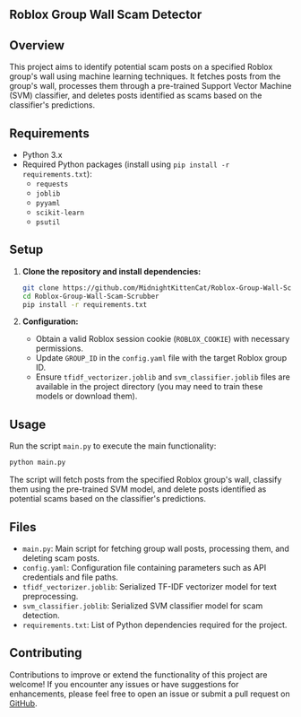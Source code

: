 ## Roblox Group Wall Scam Detector

## Overview

This project aims to identify potential scam posts on a specified Roblox group's wall using machine learning techniques. It fetches posts from the group's wall, processes them through a pre-trained Support Vector Machine (SVM) classifier, and deletes posts identified as scams based on the classifier's predictions.

## Requirements

- Python 3.x
- Required Python packages (install using `pip install -r requirements.txt`):
  - `requests`
  - `joblib`
  - `pyyaml`
  - `scikit-learn`
  - `psutil`

## Setup

1. **Clone the repository and install dependencies:**

   ```bash
   git clone https://github.com/MidnightKittenCat/Roblox-Group-Wall-Scam-Scrubber.git
   cd Roblox-Group-Wall-Scam-Scrubber
   pip install -r requirements.txt
   ```

2. **Configuration:**

   - Obtain a valid Roblox session cookie (`ROBLOX_COOKIE`) with necessary permissions.
   - Update `GROUP_ID` in the `config.yaml` file with the target Roblox group ID.
   - Ensure `tfidf_vectorizer.joblib` and `svm_classifier.joblib` files are available in the project directory (you may need to train these models or download them).

## Usage

Run the script `main.py` to execute the main functionality:

```bash
python main.py
```

The script will fetch posts from the specified Roblox group's wall, classify them using the pre-trained SVM model, and delete posts identified as potential scams based on the classifier's predictions.

## Files

- `main.py`: Main script for fetching group wall posts, processing them, and deleting scam posts.
- `config.yaml`: Configuration file containing parameters such as API credentials and file paths.
- `tfidf_vectorizer.joblib`: Serialized TF-IDF vectorizer model for text preprocessing.
- `svm_classifier.joblib`: Serialized SVM classifier model for scam detection.
- `requirements.txt`: List of Python dependencies required for the project.

## Contributing

Contributions to improve or extend the functionality of this project are welcome! If you encounter any issues or have suggestions for enhancements, please feel free to open an issue or submit a pull request on [GitHub](https://github.com/YourUsername/Roblox-Group-Wall-Scam-Detector).
